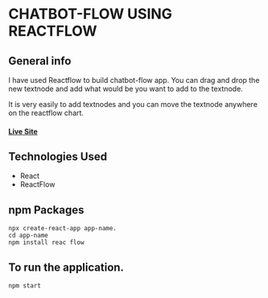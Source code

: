 # **CHATBOT-FLOW USING REACTFLOW**

## General info

I have used Reactflow to build chatbot-flow app. You can drag and drop the new textnode and add what would be you want to add to the textnode. 

It is very easily to add textnodes and you can move the textnode anywhere on the reactflow chart. 

#### [Live Site]( https://chatbot-reactflow-is9q.vercel.app/ )

## Technologies Used

- React
- ReactFlow

## npm Packages

```
npx create-react-app app-name.
cd app-name
npm install reac flow
```
## To run the application.

```
npm start
```
